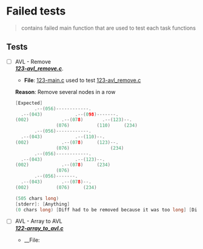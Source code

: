 # Failed tests
> contains failed main function that are used to test each task functions

## Tests

+ [ ] AVL - Remove<br/>_**[123-avl_remove.c](../123-avl_remove.c)**_.
  + __File__: [123-main.c](https://github.com/bekalue/binary_trees/blob/main/failed_test/123-main.c) used to test [123-avl_remove.c](../123-avl_remove.c)
  
  __Reason__: Remove several nodes in a row
  ```c
  [Expected]
         .--(056)------------.
    .--(043)            .--(098)-------.
  (002)            .--(078)       .--(123)--.
                 (076)          (110)     (234)
         .--(056)------------.
    .--(043)            .--(110)--.
  (002)            .--(078)     (123)--.
                 (076)               (234)
         .--(056)------------.
    .--(043)            .--(123)--.
  (002)            .--(078)     (234)
                 (076)
         .--(056)-------.
    .--(043)       .--(078)--.
  (002)          (076)     (234)

  (505 chars long)
  [stderr]: [Anything]
  (0 chars long) [Diff had to be removed because it was too long] [Diff had to be removed because it was too long] [Diff had to be removed because it was too long] [Diff had to be removed because it was too long] [Diff had to be removed because it was too long] [Diff had to be removed because it was too long] [Diff had to be removed because it was too long] [Diff had to be removed because it was too long] [Diff had to be removed because it was too long] [Diff had to be removed because it was too long] [Diff had to be removed because it was too long]
  ```
+ [ ] AVL - Array to AVL<br/>_**[122-array_to_avl.c](../122-array_to_avl.c)**_
  + __File: 
